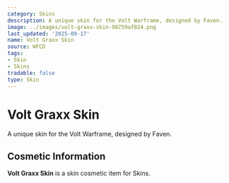 ```yaml
---
category: Skins
description: A unique skin for the Volt Warframe, designed by Faven.
image: ../images/volt-graxx-skin-98759af024.png
last_updated: '2025-09-17'
name: Volt Graxx Skin
source: WFCD
tags:
- Skin
- Skins
tradable: false
type: Skin
---
```


# Volt Graxx Skin

A unique skin for the Volt Warframe, designed by Faven.

## Cosmetic Information

**Volt Graxx Skin** is a skin cosmetic item for Skins.

